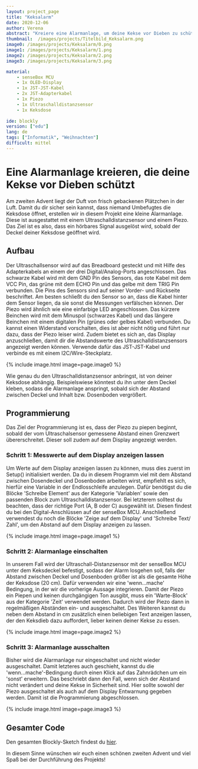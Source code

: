 ```yaml
---
layout: project_page
title: "Keksalarm"
date: 2020-12-06
author: Verena
abstract: "Kreiere eine Alarmanlage, um deine Kekse vor Dieben zu schützen"
thumbnail:  /images/projects/Titelbild_Keksalarm.png
image0: /images/projects/Keksalarm/0.png
image1: /images/projects/Keksalarm/1.png
image2: /images/projects/Keksalarm/2.png
image3: /images/projects/Keksalarm/3.png

material:
    - senseBox MCU
    - 1x OLED-Display
    - 1x JST-JST-Kabel
    - 2x JST-Adapterkabel
    - 1x Piezo
    - 1x Ultraschalldistanzsensor
    - 1x Keksdose
    
ide: blockly
version: ["edu"]   
lang: de
tags: ["Informatik", "Weihnachten"]
difficult: mittel
---
```

<head><title>Keksalarm</title></head>

# Eine Alarmanlage kreieren, die deine Kekse vor Dieben schützt
Am zweiten Advent liegt der Duft von frisch gebackenen Plätzchen in der Luft. Damit du dir sicher sein kannst, dass niemand Umbefugtes die Keksdose öffnet, erstellen wir in diesem Projekt eine kleine Alarmanlage. Diese ist ausgestattet mit einem Ultraschalldistanzsensor und einem Piezo. Das Ziel ist es also, dass ein hörbares Signal ausgelöst wird, sobald der Deckel deiner Keksdose geöffnet wird. 

## Aufbau
Der Ultraschallsensor wird auf das Breadboard gesteckt und mit Hilfe des Adapterkabels an einem der drei Digital/Analog-Ports angeschlossen. Das schwarze Kabel wird mit dem GND Pin des Sensors, das rote Kabel mit dem VCC Pin, das grüne mit dem ECHO Pin und das gelbe mit dem TRIG Pin verbunden. Die Pins des Sensors sind auf seiner Vorder- und Rückseite beschriftet. Am besten schließt du den Sensor so an, dass die Kabel hinter dem Sensor liegen, da sie sonst die Messungen verfälschen können. Der Piezo wird ähnlich wie eine einfarbige LED angeschlossen. Das kürzere Beinchen wird mit dem Minuspol (schwarzes Kabel) und das längere Beinchen mit einem digitalen Pin (grünes oder gelbes Kabel) verbunden. Du kannst einen Widerstand vorschalten, dies ist aber nicht nötig und führt nur dazu, dass der Piezo leiser wird. Zudem bietet es sich an, das Display anzuschließen, damit dir die Abstandswerte des Ultraschalldistanzsensors angezeigt werden können. Verwende dafür das JST-JST-Kabel und verbinde es mit einem I2C/Wire-Steckplatz.

{% include image.html image=page.image0 %}

Wie genau du den Ultraschalldistanzsensor anbringst, ist von deiner Keksdose abhängig. Beispielswiese könntest du ihn unter dem Deckel kleben, sodass die Alarmanlage anspringt, sobald sich der Abstand zwischen Deckel und Inhalt bzw. Dosenboden vergrößert.

## Programmierung

Das Ziel der Programmierung ist es, dass der Piezo zu piepen beginnt, sobald der vom Ultraschalsensor gemessene Abstand einen Grenzwert übererschreitet. Dieser soll zudem auf dem Display angezeigt werden.

### Schritt 1: Messwerte auf dem Display anzeigen lassen

Um Werte auf dem Display anzeigen lassen zu können, muss dies zuerst im Setup() initialisiert werden. Da du in diesem Programm viel mit dem Abstand zwischen Dosendeckel und Dosenboden arbeiten wirst, empfiehlt es sich, hierfür eine Variable in der Endlosschleife anzulegen. Dafür benötigst du die Blöcke 'Schreibe Element' aus der Kategorie 'Variablen' sowie den passenden Block zum Ultraschalldistanzsensor. Bei letzterem solltest du beachten, dass der richtige Port (A, B oder C) ausgewählt ist. Diesen findest du bei den Digital-Anschlüssen auf der senseBox MCU. Anschließend verwendest du noch die Blöcke 'Zeige auf dem Display' und 'Schreibe Text/ Zahl', um den Abstand auf dem Display anzeigen zu lassen.  

{% include image.html image=page.image1 %}

### Schritt 2: Alarmanlage einschalten

In unserem Fall wird der Ultraschall-Distanzsensor mit der senseBox MCU unter dem Keksdeckel befestigt, sodass der Alarm losgehen soll, falls der Abstand zwischen Deckel und Dosenboden größer ist als die gesamte Höhe der Keksdose (20 cm). Dafür verwenden wir eine 'wenn...mache' Bedingung, in der wir die vorherige Aussage integrieren. Damit der Piezo ein Piepen und keinen durchgängigen Ton ausgibt, muss ein 'Warte-Block' aus der Kategorie 'Zeit' verwendet werden. Dadurch wird der Piezo dann in regelmäßigen Abständen ein- und ausgeschaltet. Des Weiteren kannst du neben dem Abstand in cm zusätzlich einen beliebigen Text anzeigen lassen, der den Keksdieb dazu auffordert, lieber keinen deiner Kekse zu essen. 

{% include image.html image=page.image2 %}

### Schritt 3: Alarmanlage ausschalten
Bisher wird die Alarmanlage nur eingeschaltet und nicht wieder ausgeschaltet. Damit letzteres auch geschieht, kannst du die 'wenn...mache'-Bedingung durch einen Klick auf das Zahnrädchen um ein 'sonst' erweitern. Das beschriebt dann den Fall, wenn sich der Abstand nicht verändert und deine Kekse in Sicherheit sind. Hier sollte sowohl der Piezo ausgeschaltet als auch auf dem Display Entwarnung gegeben werden. Damit ist die Programmierung abgeschlossen.

{% include image.html image=page.image3 %}


## Gesamter Code

Den gesamten Blockly-Sketch findest du [hier](https://blockly.sensebox.de/gallery/63b6aca9d2853f0013b1da11). 

In diesem Sinne wünschen wir euch einen schönen zweiten Advent und viel Spaß bei der Durchführung des Projekts! 